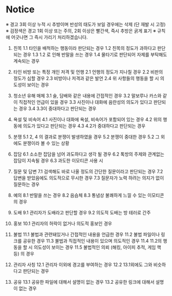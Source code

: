 # Notice

※ 경고 3회 이상 누적 시 추방이며 반성의 태도가 보일 경우에는 삭제 (단 재발 시 고정)
※ 검정색은 경고 1회 이상 또는 주의,  2회 이상은 빨간색, 즉시 추방은 굵게 표기 
※ 규칙에 어긋나면 그 즉시 가리기 처리하겠습니다.

1. 친목
1.1 타인을 배척하는 행동이라 판단되는 경우
1.2 친목의 정도가 과하다고 판단되는 경우
1.3 1.2 로 인해 반말을 쓰는 경우
1.4 물타기로 판단되어 자제를 부탁해도 계속되는 경우

2. 타인 비방 또는 특정 개인 저격 및 언행
2.1 언행의 정도가 지나칠 경우
2.2 비판의 정도가 심할 경우
2.3 비방이나 저격과 같은 발언
2.4 위 사항들의 행동을 할 시 의도성이 보이는 경우

3. 청소년 유해 매체
3.1 술, 담배와 같은 내용에 간접적인 경우
3.2 말보루나 카스와 같이 직접적인 언급이 있을 경우
3.3 사진이나 대화에 음란성의 의도가 있다고 판단되는 경우
3.4 3.3이 중대하다고 판단되는 경우

4. 욕설 및 비속어
4.1 사진이나 대화에 욕설, 비속어가 포함되어 있는 경우
4.2 위의 행동에 의도가 있다고 판단되는 경우
4.3 4.2가 중대하다고 판단되는 경우

5. 분쟁
5.1 2, 4 의 결과로 분쟁이 발생하였을 경우
5.2 분쟁이 중대한 경우
5.2 그 외에도 분쟁이라 볼 수 있는 상황

6. 잡담
6.1 소소한 잡담을 넘어 과도하다고 생각 될 경우
6.2 톡방의 주제와 관계없는 잡담이 지속될 경우
6.3 과도한 이모티콘 사용 시

7. 질문 및 답변
7.1 검색해도 바로 나올 정도의 간단한 질문이라고 판단되는 경우
7.2 답변을 받았음에도 의도적으로 무시한 경우
7.3 질문자가 노력 하려는 의지가 없이 질문하는 경우


8. 예의
8.1 반말을 쓰는 경우
8.2 음슴체
8.3 통념상 불쾌하게 느낄 수 있는 이모티콘의 경우

9. 도배
9.1 관리자가 도배라고 판단할 경우
9.2 의도적 도배는 방 테러로 간주

10.  홍보
10.1 관리자의 허락이 없거나 의도적 홍보인 경우

11. 불법
11.1 불법과 관련돼있거나 간접적인 내용을 언급한 경우
11.2 불법 파일이나 링크를 공유한 경우
11.3 불법과 직접적인 내용이 있으며 의도적인 경우
11.4 11.2의 행동을 할 시 의도성이 보이는 경우
11.5 불법적인 의뢰 (해킹, 아이피 추적, 게임 핵 등) 의 경우

12. 관리자 사칭
12.1 관리자 이외에 경고를 부여하는 경우
12.2 13.1외에도 그와 비슷하다고 판단되는 경우

13. 공유
13.1 공유한 파일에 대해서 설명이 없는 경우
13.2 공유한 링크에 대해서 설명이 없는 경우
